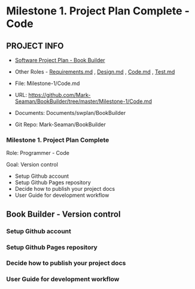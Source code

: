 # Milestone 1. Project Plan Complete - Code


## PROJECT INFO

* [Software Project Plan - Book Builder](../Index.md)

* Other Roles - [Requirements.md](Requirements.md)
, [Design.md](Design.md)
, [Code.md](Code.md)
, [Test.md](Test.md)



* File: Milestone-1/Code.md

* URL: https://github.com/Mark-Seaman/BookBuilder/tree/master/Milestone-1/Code.md

* Documents: Documents/swplan/BookBuilder

* Git Repo: Mark-Seaman/BookBuilder




### Milestone 1. Project Plan Complete



Role: Programmer - Code

Goal: Version control

* Setup Github account
* Setup Github Pages repository
* Decide how to publish your project docs
* User Guide for development workflow



## Book Builder - Version control



### Setup Github account


### Setup Github Pages repository


### Decide how to publish your project docs


### User Guide for development workflow
